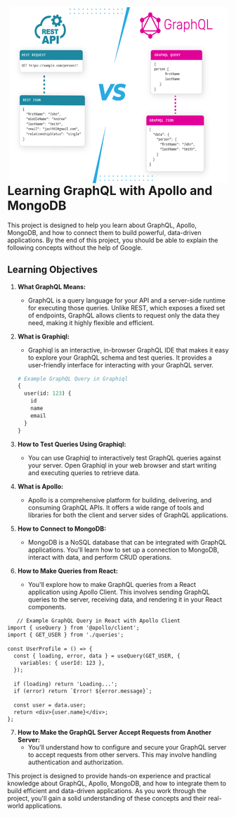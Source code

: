 <img src="image.png" alt="Descripción de la imagen" width="500" height="400" align="right">

# Learning GraphQL with Apollo and MongoDB

This project is designed to help you learn about GraphQL, Apollo, MongoDB, and how to connect them to build powerful, data-driven applications. By the end of this project, you should be able to explain the following concepts without the help of Google.

## Learning Objectives

1. **What GraphQL Means:**
   - GraphQL is a query language for your API and a server-side runtime for executing those queries. Unlike REST, which exposes a fixed set of endpoints, GraphQL allows clients to request only the data they need, making it highly flexible and efficient.

2. **What is Graphiql:**
   - Graphiql is an interactive, in-browser GraphQL IDE that makes it easy to explore your GraphQL schema and test queries. It provides a user-friendly interface for interacting with your GraphQL server.

   ```graphql
   # Example GraphQL Query in Graphiql
   {
     user(id: 123) {
       id
       name
       email
     }
   }
   ```

3. **How to Test Queries Using Graphiql:**
   - You can use Graphiql to interactively test GraphQL queries against your server. Open Graphiql in your web browser and start writing and executing queries to retrieve data.

4. **What is Apollo:**
   - Apollo is a comprehensive platform for building, delivering, and consuming GraphQL APIs. It offers a wide range of tools and libraries for both the client and server sides of GraphQL applications.

5. **How to Connect to MongoDB:**
   - MongoDB is a NoSQL database that can be integrated with GraphQL applications. You'll learn how to set up a connection to MongoDB, interact with data, and perform CRUD operations.

6. **How to Make Queries from React:**
   - You'll explore how to make GraphQL queries from a React application using Apollo Client. This involves sending GraphQL queries to the server, receiving data, and rendering it in your React components.
   
```
   // Example GraphQL Query in React with Apollo Client
import { useQuery } from '@apollo/client';
import { GET_USER } from './queries';

const UserProfile = () => {
  const { loading, error, data } = useQuery(GET_USER, {
    variables: { userId: 123 },
  });

  if (loading) return 'Loading...';
  if (error) return `Error! ${error.message}`;

  const user = data.user;
  return <div>{user.name}</div>;
};

```

7. **How to Make the GraphQL Server Accept Requests from Another Server:**
   - You'll understand how to configure and secure your GraphQL server to accept requests from other servers. This may involve handling authentication and authorization.

This project is designed to provide hands-on experience and practical knowledge about GraphQL, Apollo, MongoDB, and how to integrate them to build efficient and data-driven applications. As you work through the project, you'll gain a solid understanding of these concepts and their real-world applications.
